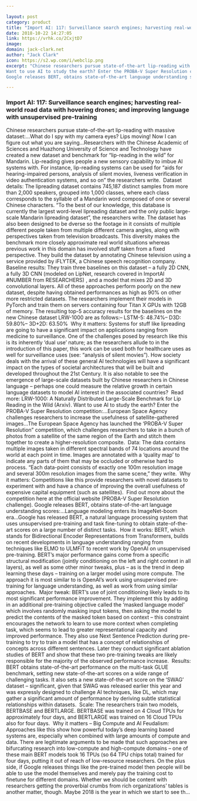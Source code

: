 ```yaml
---

layout: post
category: product
title: "Import AI: 117: Surveillance search engines; harvesting real-world road data with hovering drones; and improving language with unsupervised pre-training"
date: 2018-10-22 14:27:05
link: https://vrhk.co/2CxjtD7
image: 
domain: jack-clark.net
author: "Jack Clark"
icon: https://s2.wp.com/i/webclip.png
excerpt: "Chinese researchers pursue state-of-the-art lip-reading with massive dataset:&hellip;What do I spy with my camera eyes? Lips moving! Now I can figure out what you are saying&hellip;Researchers with the Chinese Academic of Sciences and Huazhong University of Science and Technology have created a new dataset and benchmark for &ldquo;lip-reading in the wild&rdquo; for Mandarin. Lip-reading gives people a new sensory capability to imbue AI systems with. For instance, lip-reading systems can be used for &ldquo;aids for hearing-impaired persons, analysis of silent movies, liveness verification in video authentication systems, and so on&rdquo; the researchers write.&nbsp; Dataset details: The lipreading dataset contains 745,187 distinct samples from more than 2,000 speakers, grouped into 1,000 classes, where each class corresponds to the syllable of a Mandarin word composed of one or several Chinese characters. &ldquo;To the best of our knowledge, this database is currently the largest word-level lipreading dataset and the only public large-scale Mandarin lipreading dataset&rdquo;, the researchers write. The dataset has also been designed to be dverse so the footage in it consists of multiple different people taken from multiple different camera angles, along with perspectives taken from television broadcasts. This diversity makes the benchmark more closely approximate real world situations whereas previous work in this domain has involved stuff taken from a fixed perspective. They build the dataset by annotating Chinese television using a service provided by iFLYTEK, a Chinese speech recognition company.&nbsp; Baseline results: They train three baselines on this dataset &ndash; a fully 2D CNN, a fully 3D CNN (modeled on LipNet, research covered in ImportAI #NUMBER from RESEARCHERS) , and a model that mixes 2D and 3D convolutional layers. All of these approaches perform poorly on the new dataset, despite having obtained performances as high as 90% on other more restricted datasets. The researchers implement their models in PyTorch and train them on servers containing four Titan X GPUs with 12GB of memory. The resulting top-5 accuracy results for the baselines on the new Chinese dataset LRW-1000 are as follows:&ndash; LSTM-5: 48.74%&ndash; D3D: 59.80%&ndash; 3D+2D: 63.50%&nbsp; Why it matters: Systems for stuff like lipreading are going to have a significant impact on applications ranging from medicine to surveillance. One of the challenges posed by research like this is its inherently &lsquo;dual use&rsquo; nature; as the researchers allude to in the introduction of this paper, this work can be used both for healthcare uses as well for surveillance uses (see: &ldquo;analysis of silent movies&rdquo;). How society deals with the arrival of these general AI technologies will have a significant impact on the types of societal architectures that will be built and developed throughout the 21st Century. It is also notable to see the emergence of large-scale datasets built by Chinese researchers in Chinese language &ndash; perhaps one could measure the relative growth in certain language datasets to model AI interest in the associated countries?&nbsp; Read more: LRW-1000: A Naturally Distributed Large-Scale Benchmark for Lip Reading in the Wild (Arxiv).
Want to use AI to study the earth? Enter the PROBA-V Super Resolution competition:&hellip;European Space Agency challenges researchers to increase the usefulness of satellite-gathered images&hellip;The European Space Agency has launched the &lsquo;PROBA-V Super Resolution&rdquo; competition, which challenges researchers to take in a bunch of photos from a satellite of the same region of the Earth and stitch them together to create a higher-resolution composite.&nbsp; Data: The data contains multiple images taken in different spectral bands of 74 locations around the world at each point in time. Images are annotated with a &lsquo;quality map&rsquo; to indicate any parts of them that may be occluded or otherwise hard to process. &ldquo;Each data-point consists of exactly one 100m resolution image and several 300m resolution images from the same scene,&rdquo; they write.&nbsp; Why it matters: Competitions like this provide researchers with novel datasets to experiment with and have a chance of improving the overall usefulness of expensive capital equipment (such as satellites).&nbsp;&nbsp;Find out more about the competition here at the official website (PROBA-V Super Resolution challenge).
Google releases BERT, obtains state-of-the-art language understanding scores:&hellip;Language modeling enters its ImageNet-boom era&hellip;Google has released BERT, a natural language processing system that uses unsupervised pre-training and task fine-tuning to obtain state-of-the-art scores on a large number of distinct tasks.&nbsp; How it works: BERT, which stands for Bidirectional Encoder Representations from Transformers, builds on recent developments in language understanding ranging from techniques like ELMO to ULMFiT to recent work by OpenAI on unsupervised pre-training. BERT&rsquo;s major performance gains come from a specific structural modification (jointly conditioning on the left and right context in all layers), as well as some other minor tweaks, plus &ndash; as is the trend in deep learning these days &ndash; training on a larger model using more compute. The approach it is most similar to is OpenAI&rsquo;s work using unsupervised pre-training for language understanding, as well as work from  using similar approaches.&nbsp; Major tweak: BERT&rsquo;s use of joint conditioning likely leads to its most significant performance improvement. They implement this by adding in an additional pre-training objective called the &lsquo;masked language model&rsquo; which involves randomly masking input tokens, then asking the model to predict the contents of the masked token based on context &ndash; this constraint encourages the network to learn to use more context when completing task, which seems to lead to greater representational capacity and improved performance. They also use Next Sentence Prediction during pre-training to try to train a model that has a concept of relationships of concepts across different sentences. Later they conduct significant ablation studies of BERT and show that these two pre-training tweaks are likely responsible for the majority of the observed performance increase.&nbsp; Results: BERT obtains state-of-the-art performance on the multi-task GLUE benchmark, setting new state-of-the-art scores on a wide range of challenging tasks. It also sets a new state-of-the-art score on the &lsquo;SWAG&rsquo; dataset &ndash; significant, given that SWAG was released earlier this year and was expressly designed to challenge AI techniques, like DL, which may gather a significant amount of performance by deriving subtle statistical relationships within datasets.&nbsp; Scale: The researchers train two models, BERTBASE and BERTLARGE. BERTBASE was trained on 4 Cloud TPUs for approximately four days, and BERTLARGE was trained on 16 Cloud TPUs also for four days.&nbsp; Why it matters &ndash; Big Compute and AI Feudalism: Approaches like this show how powerful today&rsquo;s deep learning based systems are, especially when combined with large amounts of compute and data. There are legitimate arguments to be made that such approaches are bifurcating research into low-compute and high-compute domains &ndash; one of these main BERT models took 16 TPUs (so 64 TPU chips total) trained for four days, putting it out of reach of low-resource researchers. On the plus side, if Google releases things like the pre-trained model then people will be able to use the model themselves and merely pay the training cost to finetune for different domains. Whether we should be content with researchers getting the proverbial crumbs from rich organizations&rsquo; tables is another matter, though. Maybe 2018 is the year in which we start to see th…"

---
```


### Import AI: 117: Surveillance search engines; harvesting real-world road data with hovering drones; and improving language with unsupervised pre-training

Chinese researchers pursue state-of-the-art lip-reading with massive dataset:&hellip;What do I spy with my camera eyes? Lips moving! Now I can figure out what you are saying&hellip;Researchers with the Chinese Academic of Sciences and Huazhong University of Science and Technology have created a new dataset and benchmark for &ldquo;lip-reading in the wild&rdquo; for Mandarin. Lip-reading gives people a new sensory capability to imbue AI systems with. For instance, lip-reading systems can be used for &ldquo;aids for hearing-impaired persons, analysis of silent movies, liveness verification in video authentication systems, and so on&rdquo; the researchers write.&nbsp; Dataset details: The lipreading dataset contains 745,187 distinct samples from more than 2,000 speakers, grouped into 1,000 classes, where each class corresponds to the syllable of a Mandarin word composed of one or several Chinese characters. &ldquo;To the best of our knowledge, this database is currently the largest word-level lipreading dataset and the only public large-scale Mandarin lipreading dataset&rdquo;, the researchers write. The dataset has also been designed to be dverse so the footage in it consists of multiple different people taken from multiple different camera angles, along with perspectives taken from television broadcasts. This diversity makes the benchmark more closely approximate real world situations whereas previous work in this domain has involved stuff taken from a fixed perspective. They build the dataset by annotating Chinese television using a service provided by iFLYTEK, a Chinese speech recognition company.&nbsp; Baseline results: They train three baselines on this dataset &ndash; a fully 2D CNN, a fully 3D CNN (modeled on LipNet, research covered in ImportAI #NUMBER from RESEARCHERS) , and a model that mixes 2D and 3D convolutional layers. All of these approaches perform poorly on the new dataset, despite having obtained performances as high as 90% on other more restricted datasets. The researchers implement their models in PyTorch and train them on servers containing four Titan X GPUs with 12GB of memory. The resulting top-5 accuracy results for the baselines on the new Chinese dataset LRW-1000 are as follows:&ndash; LSTM-5: 48.74%&ndash; D3D: 59.80%&ndash; 3D+2D: 63.50%&nbsp; Why it matters: Systems for stuff like lipreading are going to have a significant impact on applications ranging from medicine to surveillance. One of the challenges posed by research like this is its inherently &lsquo;dual use&rsquo; nature; as the researchers allude to in the introduction of this paper, this work can be used both for healthcare uses as well for surveillance uses (see: &ldquo;analysis of silent movies&rdquo;). How society deals with the arrival of these general AI technologies will have a significant impact on the types of societal architectures that will be built and developed throughout the 21st Century. It is also notable to see the emergence of large-scale datasets built by Chinese researchers in Chinese language &ndash; perhaps one could measure the relative growth in certain language datasets to model AI interest in the associated countries?&nbsp; Read more: LRW-1000: A Naturally Distributed Large-Scale Benchmark for Lip Reading in the Wild (Arxiv).
Want to use AI to study the earth? Enter the PROBA-V Super Resolution competition:&hellip;European Space Agency challenges researchers to increase the usefulness of satellite-gathered images&hellip;The European Space Agency has launched the &lsquo;PROBA-V Super Resolution&rdquo; competition, which challenges researchers to take in a bunch of photos from a satellite of the same region of the Earth and stitch them together to create a higher-resolution composite.&nbsp; Data: The data contains multiple images taken in different spectral bands of 74 locations around the world at each point in time. Images are annotated with a &lsquo;quality map&rsquo; to indicate any parts of them that may be occluded or otherwise hard to process. &ldquo;Each data-point consists of exactly one 100m resolution image and several 300m resolution images from the same scene,&rdquo; they write.&nbsp; Why it matters: Competitions like this provide researchers with novel datasets to experiment with and have a chance of improving the overall usefulness of expensive capital equipment (such as satellites).&nbsp;&nbsp;Find out more about the competition here at the official website (PROBA-V Super Resolution challenge).
Google releases BERT, obtains state-of-the-art language understanding scores:&hellip;Language modeling enters its ImageNet-boom era&hellip;Google has released BERT, a natural language processing system that uses unsupervised pre-training and task fine-tuning to obtain state-of-the-art scores on a large number of distinct tasks.&nbsp; How it works: BERT, which stands for Bidirectional Encoder Representations from Transformers, builds on recent developments in language understanding ranging from techniques like ELMO to ULMFiT to recent work by OpenAI on unsupervised pre-training. BERT&rsquo;s major performance gains come from a specific structural modification (jointly conditioning on the left and right context in all layers), as well as some other minor tweaks, plus &ndash; as is the trend in deep learning these days &ndash; training on a larger model using more compute. The approach it is most similar to is OpenAI&rsquo;s work using unsupervised pre-training for language understanding, as well as work from  using similar approaches.&nbsp; Major tweak: BERT&rsquo;s use of joint conditioning likely leads to its most significant performance improvement. They implement this by adding in an additional pre-training objective called the &lsquo;masked language model&rsquo; which involves randomly masking input tokens, then asking the model to predict the contents of the masked token based on context &ndash; this constraint encourages the network to learn to use more context when completing task, which seems to lead to greater representational capacity and improved performance. They also use Next Sentence Prediction during pre-training to try to train a model that has a concept of relationships of concepts across different sentences. Later they conduct significant ablation studies of BERT and show that these two pre-training tweaks are likely responsible for the majority of the observed performance increase.&nbsp; Results: BERT obtains state-of-the-art performance on the multi-task GLUE benchmark, setting new state-of-the-art scores on a wide range of challenging tasks. It also sets a new state-of-the-art score on the &lsquo;SWAG&rsquo; dataset &ndash; significant, given that SWAG was released earlier this year and was expressly designed to challenge AI techniques, like DL, which may gather a significant amount of performance by deriving subtle statistical relationships within datasets.&nbsp; Scale: The researchers train two models, BERTBASE and BERTLARGE. BERTBASE was trained on 4 Cloud TPUs for approximately four days, and BERTLARGE was trained on 16 Cloud TPUs also for four days.&nbsp; Why it matters &ndash; Big Compute and AI Feudalism: Approaches like this show how powerful today&rsquo;s deep learning based systems are, especially when combined with large amounts of compute and data. There are legitimate arguments to be made that such approaches are bifurcating research into low-compute and high-compute domains &ndash; one of these main BERT models took 16 TPUs (so 64 TPU chips total) trained for four days, putting it out of reach of low-resource researchers. On the plus side, if Google releases things like the pre-trained model then people will be able to use the model themselves and merely pay the training cost to finetune for different domains. Whether we should be content with researchers getting the proverbial crumbs from rich organizations&rsquo; tables is another matter, though. Maybe 2018 is the year in which we start to see th…